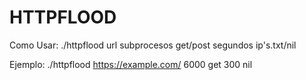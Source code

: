 # HTTPFLOOD

Como Usar: ./httpflood url subprocesos get/post segundos ip's.txt/nil

Ejemplo: ./httpflood https://example.com/ 6000 get 300 nil
